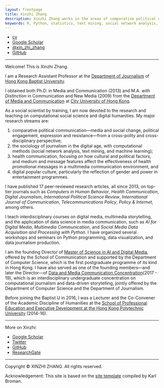 ```yaml
---
layout: frontpage
title: Xinzhi Zhang
description: Xinzhi Zhang works in the areas of comparative political communication, media and social change, emerging technologies and the sociology of news, computational social science, and digital humanities.
keywords: R, Python, statistics, text mining, social network analysis, comparative political communication, social movements, social change, digital humanities
---
```


<div class="navbar">
  <div class="navbar-inner">
      <ul class="nav">
          <li><a href="{{ BASE_PATH }}/assets/CV_XinzhiZhang_201901.pdf">cv</a></li>
          <li><a href="https://scholar.google.com/citations?user=iOFeIDIAAAAJ&hl=en">Google Scholar</a></li>          
          <li><a href="https://twitter.com/xin_zhi_zhang">@xin_zhi_zhang</a></li>
          <li><a href="https://github.com/xzzhang2">GitHub</a></li>
      </ul>
  </div>
</div>

---

Welcome! This is Xinzhi Zhang.

I am a Research Assistant Professor at the [Department of Journalism](http://www.jour.hkbu.edu.hk/faculty-member/dr-xinzhi-zhang/) of [Hong Kong Baptist University](http://www.hkbu.edu.hk).

I obtained both Ph.D. in Media and Communication (2013) and M.A. *with Distinction* in Communication and New Media (2009) from the [Department of Media and Communication](http://www6.cityu.edu.hk/com/) at [City University of Hong Kong](www.cityu.edu.hk).

As a social scientist by training, I am now devoted to the research and teaching on computational social science and digital humanities. My major research streams are:

  1. comparative political communication—media and social change, political engagement, expression and resistance—from a cross-polity and cross-disciplinary perspective;
  2. the sociology of journalism in the digital age, with computational methods (social network analysis, text mining, and machine learning);
  3. health communication, focusing on how cultural and political factors, and medium and message features affect the effectiveness of health promotional messages in a multimedia communication environment, and
  4. digital popular culture, particularly the reflection of gender and power in entertainment programmes.

I have published 17 peer-reviewed research articles, all since 2013, on top-tier journals such as *Computers in Human Behavior*, *Health Communication*, *Digital Journalism*, *International Political Science Review*, *International Journal of Communication*, *Telecommunications Policy*, *Policy & Internet*, among others.

I teach interdisciplinary courses on digital media, multimedia storytelling, and the application of data science in media communication, such as *AI for Digital Media*, *Multimedia Communication*, and *Social Media Data Acquisition and Processing with Python.* I have organized several workshops and seminars on Python programming, data visualization, and data journalism production.

I am the founding Director of [Master of Science in AI and Digital Media](http://comd.hkbu.edu.hk/masters/en/aidm), offered by the School of Communication and supported by the Department of Computer Science, which is the first postgraduate programme of its kind in Hong Kong. I have also served as one of the founding members—and later the Director—of [Data and Media Communication Concentration](http://bu-dmc.hkbu.edu.hk)(2017 - 19), which is an interdisciplinary undergraduate concentration on computational journalism and data-driven storytelling, jointly offered by the Department of Computer Science and the Department of Journalism.

Before joining the Baptist U in 2016, I was a Lecturer and the Co-Convener of the Academic Discipline of Humanities at the [School of Professional Education and Executive Development at the Hong Kong Polytechnic University](https://www.speed-polyu.edu.hk) (2014-16).


---

More on Xinzhi:
 - [Google Scholar](https://scholar.google.com.hk/citations?user=iOFeIDIAAAAJ&hl=en)
 - [Twitter](https://twitter.com/xin_zhi_zhang)
 - [GitHub](https://github.com/xzzhang2)
 - [ResearchGate](https://www.researchgate.net/profile/Xinzhi_Zhang3)

 ---

Copyright © XINZHI ZHANG. All rights reserved.

Acknowledgement: This site is based on the [site template](http://kbroman.org/simple_site/) compiled by Karl Broman.
